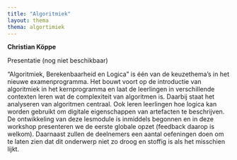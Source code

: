 ```yaml
---
title: "Algoritmiek"
layout: thema
thema: algortimiek
---
```


**Christian Köppe**

Presentatie (nog niet beschikbaar)

“Algoritmiek, Berekenbaarheid en Logica” is één van de keuzethema’s in het nieuwe examenprogramma.
Het bouwt voort op de introductie van algoritmiek in het kernprogramma en laat de leerlingen in verschillende contexten leren wat de complexiteit van algoritmen is.
Daarbij staat het analyseren van algoritmen centraal.
Ook leren leerlingen hoe logica kan worden gebruikt om digitale eigenschappen van artefacten te beschrijven.
De ontwikkeling van deze lesmodule is inmiddels begonnen en in deze workshop presenteren we de eerste globale opzet (feedback daarop is welkom).
Daarnaast zullen de deelnemers een aantal oefeningen doen om te laten zien dat dit onderwerp niet zo droog en stoffig is als het misschien lijkt.
